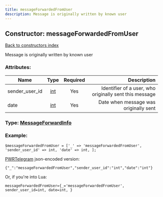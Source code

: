 ```yaml
---
title: messageForwardedFromUser
description: Message is originally written by known user
---
```

## Constructor: messageForwardedFromUser  
[Back to constructors index](index.md)



Message is originally written by known user

### Attributes:

| Name     |    Type       | Required | Description |
|----------|:-------------:|:--------:|------------:|
|sender\_user\_id|[int](../types/int.md) | Yes|Identifier of a user, who originally sent this message|
|date|[int](../types/int.md) | Yes|Date when message was originally sent|



### Type: [MessageForwardInfo](../types/MessageForwardInfo.md)


### Example:

```
$messageForwardedFromUser = ['_' => 'messageForwardedFromUser', 'sender_user_id' => int, 'date' => int, ];
```  

[PWRTelegram](https://pwrtelegram.xyz) json-encoded version:

```
{"_":"messageForwardedFromUser","sender_user_id":"int","date":"int"}
```


Or, if you're into Lua:  


```
messageForwardedFromUser={_='messageForwardedFromUser', sender_user_id=int, date=int, }

```


